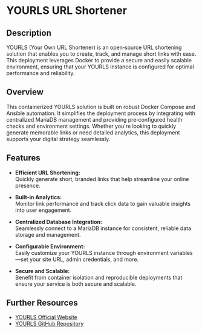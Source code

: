 # YOURLS URL Shortener

## Description

YOURLS (Your Own URL Shortener) is an open‑source URL shortening solution that enables you to create, track, and manage short links with ease. This deployment leverages Docker to provide a secure and easily scalable environment, ensuring that your YOURLS instance is configured for optimal performance and reliability.

## Overview

This containerized YOURLS solution is built on robust Docker Compose and Ansible automation. It simplifies the deployment process by integrating with centralized MariaDB management and providing pre‑configured health checks and environment settings. Whether you're looking to quickly generate memorable links or need detailed analytics, this deployment supports your digital strategy seamlessly.

## Features

- **Efficient URL Shortening:**  
  Quickly generate short, branded links that help streamline your online presence.

- **Built-in Analytics:**  
  Monitor link performance and track click data to gain valuable insights into user engagement.

- **Centralized Database Integration:**  
  Seamlessly connect to a MariaDB instance for consistent, reliable data storage and management.

- **Configurable Environment:**  
  Easily customize your YOURLS instance through environment variables—set your site URL, admin credentials, and more.

- **Secure and Scalable:**  
  Benefit from container isolation and reproducible deployments that ensure your service is both secure and scalable.

## Further Resources

- [YOURLS Official Website](https://yourls.org/)
- [YOURLS GitHub Repository](https://github.com/YOURLS/YOURLS)
